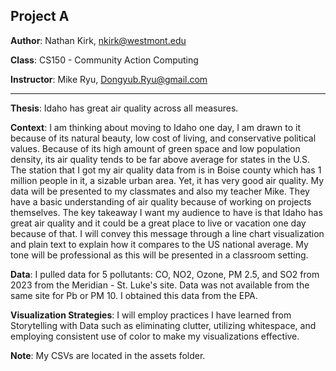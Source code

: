 ## Project A

**Author**: Nathan Kirk, nkirk@westmont.edu

**Class**: CS150 - Community Action Computing

**Instructor**: Mike Ryu, Dongyub.Ryu@gmail.com

---
**Thesis**: Idaho has great air quality across all measures.

**Context**: I am thinking about moving to Idaho one day, I am drawn to it because of its 
natural beauty, low cost of living, and conservative political values. Because of its high 
amount of green space and low population density, its air quality tends to be far above
average for states in the U.S. The station that I got my air quality data from is 
in Boise county which has 1 million people in it, a sizable urban area. Yet, it has very good
air quality. My data will be presented to my classmates and also my teacher Mike. They have a
basic understanding of air quality because of working on projects themselves. The key takeaway
I want my audience to have is that Idaho has great air quality and it could be a great place
to live or vacation one day because of that. I will convey this message through a line chart
visualization and plain text to explain how it compares to the US national average. My tone will 
be professional as this will be presented in a classroom setting. 

**Data**: I pulled data for 5 pollutants: CO, NO2, Ozone, PM 2.5, and SO2 from 2023 from the Meridian - St. Luke's
site. Data was not available from the same site for Pb or PM 10. I obtained this data from the EPA.

**Visualization Strategies**: I will employ practices I have learned from Storytelling with Data
such as eliminating clutter, utilizing whitespace, and employing consistent use of color to make my 
visualizations effective.

**Note**: My CSVs are located in the assets folder. 
